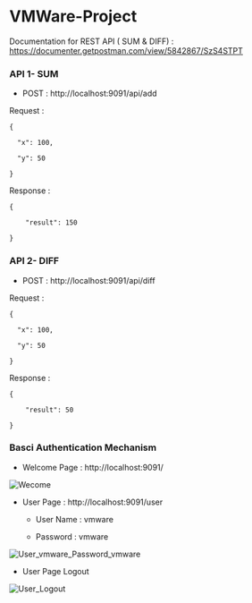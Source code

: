 # VMWare-Project

Documentation for REST API ( SUM & DIFF) :  https://documenter.getpostman.com/view/5842867/SzS4STPT

### API 1- SUM

- POST : http://localhost:9091/api/add

Request :

    {

      "x": 100,

      "y": 50

    }


Response :

    {

        "result": 150

    }

### API 2- DIFF

- POST : http://localhost:9091/api/diff

Request :

    {

      "x": 100,

      "y": 50

    }

Response :

    {

        "result": 50

    }
    

### Basci Authentication Mechanism

- Welcome Page : http://localhost:9091/

![Wecome](https://user-images.githubusercontent.com/62286636/76852808-25535480-6872-11ea-8510-ed0683698540.PNG)

- User Page : http://localhost:9091/user

    - User Name  :  vmware
    
    - Password    :  vmware
    
![User_vmware_Password_vmware](https://user-images.githubusercontent.com/62286636/76853052-9d217f00-6872-11ea-958d-5cddab07ed8b.PNG)

- User Page Logout 

![User_Logout](https://user-images.githubusercontent.com/62286636/76853262-f689ae00-6872-11ea-964f-0bcad756f21b.PNG)
